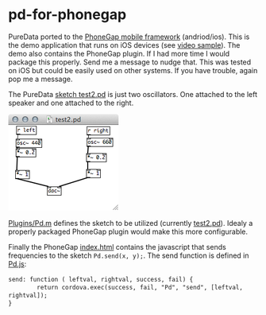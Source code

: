 pd-for-phonegap
===============

PureData ported to the [PhoneGap mobile framework](http://phonegap.com/) (andriod/ios). This is the demo application that runs on iOS devices (see [video sample](https://vimeo.com/85250001)). The demo also contains the PhoneGap plugin. If I had more time I would package this properly. Send me a message to nudge that. This was tested on iOS but could be easily used on other systems. If you have trouble, again pop me a message.

The PureData [sketch test2.pd](https://github.com/cyphunk/pd-for-phonegap/blob/master/pd-for-phonegap/Resources/test2.pd) is just two oscillators. One attached to the left speaker and one attached to the right. 

![PureData sketch](http://github.com/cyphunk/pd-for-phonegap/raw/master/pd-sketch_test2.pd.png)

[Plugins/Pd.m](https://github.com/cyphunk/pd-for-phonegap/blob/master/pd-for-phonegap/Plugins/Pd.m) defines the sketch to be utilized (currently [test2.pd](https://github.com/cyphunk/pd-for-phonegap/blob/master/pd-for-phonegap/Resources/test2.pd)). Idealy a properly packaged PhoneGap plugin would make this more configurable.

Finally the PhoneGap [index.html](https://github.com/cyphunk/pd-for-phonegap/blob/master/www/index.html) contains the javascript that sends frequencies to the sketch ``Pd.send(x, y);``. The send function is defined in [Pd.js](https://github.com/cyphunk/pd-for-phonegap/blob/master/www/js/Pd.js):

	send: function ( leftval, rightval, success, fail) {
	        return cordova.exec(success, fail, "Pd", "send", [leftval, rightval]);
	}

